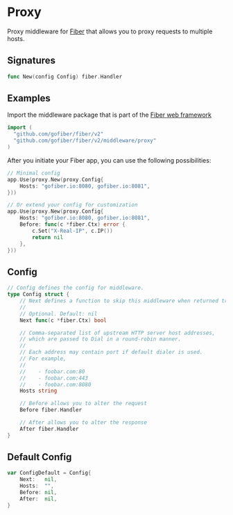 # Proxy

Proxy middleware for [Fiber](https://github.com/gofiber/fiber) that allows you to proxy requests to multiple hosts.

## Signatures

```go
func New(config Config) fiber.Handler
```

## Examples

Import the middleware package that is part of the [Fiber web framework](https://github.com/gofiber/fiber)

```go
import (
  "github.com/gofiber/fiber/v2"
  "github.com/gofiber/fiber/v2/middleware/proxy"
)
```

After you initiate your Fiber app, you can use the following possibilities:

```go
// Minimal config
app.Use(proxy.New(proxy.Config{
    Hosts: "gofiber.io:8080, gofiber.io:8081",
}))

// Or extend your config for customization
app.Use(proxy.New(proxy.Config{
    Hosts: "gofiber.io:8080, gofiber.io:8081",
    Before: func(c *fiber.Ctx) error {
        c.Set("X-Real-IP", c.IP())
        return nil
    },
}))
```

## Config

```go
// Config defines the config for middleware.
type Config struct {
    // Next defines a function to skip this middleware when returned true.
    //
    // Optional. Default: nil
    Next func(c *fiber.Ctx) bool

    // Comma-separated list of upstream HTTP server host addresses,
    // which are passed to Dial in a round-robin manner.
    //
    // Each address may contain port if default dialer is used.
    // For example,
    //
    //    - foobar.com:80
    //    - foobar.com:443
    //    - foobar.com:8080
    Hosts string

    // Before allows you to alter the request
    Before fiber.Handler

    // After allows you to alter the response
    After fiber.Handler
}
```

## Default Config

```go
var ConfigDefault = Config{
    Next:   nil,
    Hosts:  "",
    Before: nil,
    After:  nil,
}
```

